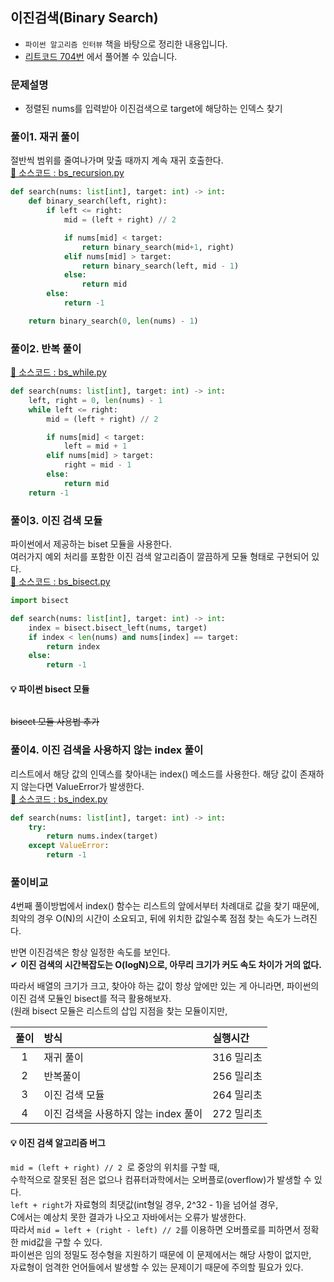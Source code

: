 ## 이진검색(Binary Search)

- `파이썬 알고리즘 인터뷰` 책을 바탕으로 정리한 내용입니다.
- [리트코드 704번](https://leetcode.com/problems/binary-search/) 에서 풀어볼 수 있습니다.

### 문제설명

- 정렬된 nums를 입력받아 이진검색으로 target에 해당하는 인덱스 찾기

### 풀이1. 재귀 풀이

절반씩 범위를 줄여나가며 맞출 때까지 계속 재귀 호출한다.  
[💾 소스코드 : bs_recursion.py](src/bs_recursion.py)

```python
def search(nums: list[int], target: int) -> int:
    def binary_search(left, right):
        if left <= right:
            mid = (left + right) // 2

            if nums[mid] < target:
                return binary_search(mid+1, right)
            elif nums[mid] > target:
                return binary_search(left, mid - 1)
            else:
                return mid
        else:
            return -1

    return binary_search(0, len(nums) - 1)
```

### 풀이2. 반복 풀이

[💾 소스코드 : bs_while.py](src/bs_while.py)

```python
def search(nums: list[int], target: int) -> int:
    left, right = 0, len(nums) - 1
    while left <= right:
        mid = (left + right) // 2

        if nums[mid] < target:
            left = mid + 1
        elif nums[mid] > target:
            right = mid - 1
        else:
            return mid
    return -1
```

### 풀이3. 이진 검색 모듈

파이썬에서 제공하는 biset 모듈을 사용한다.  
여러가지 예외 처리를 포함한 이진 검색 알고리즘이 깔끔하게 모듈 형태로 구현되어 있다.  
[💾 소스코드 : bs_bisect.py](src/bs_bisect.py)

```python
import bisect

def search(nums: list[int], target: int) -> int:
    index = bisect.bisect_left(nums, target)
    if index < len(nums) and nums[index] == target:
        return index
    else:
        return -1
```

#### 💡 파이썬 bisect 모듈

```python

```

~~bisect 모듈 사용법 추가~~

### 풀이4. 이진 검색을 사용하지 않는 index 풀이

리스트에서 해당 값의 인덱스를 찾아내는 index() 메소드를 사용한다.
해당 값이 존재하지 않는다면 ValueError가 발생한다.  
[💾 소스코드 : bs_index.py](src/bs_index.py)

```python
def search(nums: list[int], target: int) -> int:
    try:
        return nums.index(target)
    except ValueError:
        return -1
```

### 풀이비교

4번째 풀이방법에서 index() 함수는 리스트의 앞에서부터 차례대로 값을 찾기 때문에,  
최악의 경우 O(N)의 시간이 소요되고, 뒤에 위치한 값일수록 점점 찾는 속도가 느려진다.

반면 이진검색은 항상 일정한 속도를 보인다.  
✔ **이진 검색의 시간복잡도는 O(logN)으로, 아무리 크기가 커도 속도 차이가 거의 없다.**

따라서 배열의 크기가 크고, 찾아야 하는 값이 항상 앞에만 있는 게 아니라면,
파이썬의 이진 검색 모듈인 bisect를 적극 활용해보자.  
(원래 bisect 모듈은 리스트의 삽입 지점을 찾는 모듈이지만,

| 풀이 | 방식                                 | 실행시간   |
| :--: | :----------------------------------- | :--------- |
|  1   | 재귀 풀이                            | 316 밀리초 |
|  2   | 반복풀이                             | 256 밀리초 |
|  3   | 이진 검색 모듈                       | 264 밀리초 |
|  4   | 이진 검색을 사용하지 않는 index 풀이 | 272 밀리초 |

#### 💡 이진 검색 알고리즘 버그

`mid = (left + right) // 2 `로 중앙의 위치를 구할 때,  
수학적으로 잘못된 점은 없으나 컴퓨터과학에서는 오버플로(overflow)가 발생할 수 있다.  
`left + right`가 자료형의 최댓값(int형일 경우, 2^32 - 1)을 넘어설 경우,  
C에서는 예상치 못한 결과가 나오고 자바에서는 오류가 발생한다.  
따라서 `mid = left + (right - left) // 2`를 이용하면 오버플로를 피하면서 정확한 mid값을 구할 수 있다.  
파이썬은 임의 정밀도 정수형을 지원하기 때문에 이 문제에서는 해당 사항이 없지만,  
자료형이 엄격한 언어들에서 발생할 수 있는 문제이기 때문에 주의할 필요가 있다.
